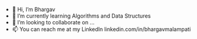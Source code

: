 - 👋 Hi, I’m Bhargav
- 🌱 I’m currently learning Algorithms and Data Structures
- 💞️ I’m looking to collaborate on ...
- 📫 You can reach me at my LinkedIn linkedin.com/in/bhargavmalampati
